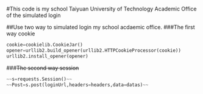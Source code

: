 #This code is my school Taiyuan University of Technology Academic Office of the simulated login

##Use two way to simulated login my school acdaemic office.
###The first way cookie
```python
cookie=cookielib.CookieJar()
opener=urllib2.build_opener(urllib2.HTTPCookieProcessor(cookie))
urllib2.install_opener(opener)
```

###~~The second way session~~
```python
~~s=requests.Session()~~
~~Post=s.post(loginUrl,headers=headers,data=datas)~~
```
